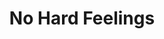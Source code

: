 ---
title: "No Hard Feelings"
year: 2023
rating: 3
stars: "★★★"
rewatched: false
permalink: "no-hard-feelings-2023"
watched_on: 2023-08-21
---